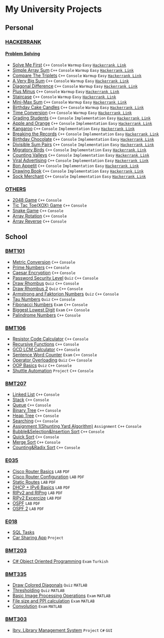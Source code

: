 # My University Projects

## Personal

### [HACKERRANK](/Hackerrank)

#### [Problem Solving](/Hackerrank)

- [Solve Me First](/Hackerrank/Problem_Solving/Warmup/solve_me_first.cpp) `C++` `Console` `Warmup` `Easy` [`Hackerrank Link`](https://www.hackerrank.com/challenges/solve-me-first)
- [Simple Array Sum](/Hackerrank/Problem_Solving/Warmup/simple_array_sum.cpp) `C++` `Console` `Warmup` `Easy` [`Hackerrank Link`](https://www.hackerrank.com/challenges/simple-array-sum)
- [Compare The Triplets](/Hackerrank/Problem_Solving/Warmup/compare_the_triplets.cpp) `C++` `Console` `Warmup` `Easy` [`Hackerrank Link`](https://www.hackerrank.com/challenges/compare-the-triplets)
- [A Very Big Sum](/Hackerrank/Problem_Solving/Warmup/a_very_big_sum.cpp) `C++` `Console` `Warmup` `Easy` [`Hackerrank Link`](https://www.hackerrank.com/challenges/a-very-big-sum)
- [Diagonal Difference](/Hackerrank/Problem_Solving/Warmup/diagonal_difference.cpp) `C++` `Console` `Warmup` `Easy` [`Hackerrank Link`](https://www.hackerrank.com/challenges/diagonal-difference)
- [Plus Minus](/Hackerrank/Problem_Solving/Warmup/plus_minus.cpp) `C++` `Console` `Warmup` `Easy` [`Hackerrank Link`](https://www.hackerrank.com/challenges/plus-minus)
- [Staircase](/Hackerrank/Problem_Solving/Warmup/staircase.cpp) `C++` `Console` `Warmup` `Easy` [`Hackerrank Link`](https://www.hackerrank.com/challenges/staircase)
- [Mini-Max Sum](/Hackerrank/Problem_Solving/Warmup/mini-max_sum.cpp) `C++` `Console` `Warmup` `Easy` [`Hackerrank Link`](https://www.hackerrank.com/challenges/mini-max-sum)
- [Birthday Cake Candles](/Hackerrank/Problem_Solving/Warmup/birthday_cake_candles.cpp) `C++` `Console` `Warmup` `Easy` [`Hackerrank Link`](https://www.hackerrank.com/challenges/birthday-cake-candles)
- [Time Conversion](/Hackerrank/Problem_Solving/Warmup/time_conversion.cpp) `C++` `Console` `Warmup` `Easy` [`Hackerrank Link`](https://www.hackerrank.com/challenges/time-conversion)
- [Grading Students](/Hackerrank/Problem_Solving/Implementation/grading_students.cpp) `C++` `Console` `Implementation` `Easy` [`Hackerrank Link`](https://www.hackerrank.com/challenges/grading)
- [Apple and Orange](/Hackerrank/Problem_Solving/Implementation/apple_and_orange.cpp) `C++` `Console` `Implementation` `Easy` [`Hackerrank Link`](https://www.hackerrank.com/challenges/apple-and-orange)
- [Kangaroo](/Hackerrank/Problem_Solving/Implementation/kangaroo.cpp) `C++` `Console` `Implementation` `Easy` [`Hackerrank Link`](https://www.hackerrank.com/challenges/kangaroo)
- [Breaking the Records](/Hackerrank/Problem_Solving/Implementation/breaking_the_records.cpp) `C++` `Console` `Implementation` `Easy` [`Hackerrank Link`](https://www.hackerrank.com/challenges/breaking-best-and-worst-records)
- [Birthday Chocolate](/Hackerrank/Problem_Solving/Implementation/birthday_chocolate.cpp) `C++` `Console` `Implementation` `Easy` [`Hackerrank Link`](https://www.hackerrank.com/challenges/the-birthday-bar)
- [Divisible Sum Pairs](/Hackerrank/Problem_Solving/Implementation/divisible_sum_pairs.cpp) `C++` `Console` `Implementation` `Easy` [`Hackerrank Link`](https://www.hackerrank.com/challenges/divisible-sum-pairs)
- [Migratory Birds](/Hackerrank/Problem_Solving/Implementation/migratory_birds.cpp) `C++` `Console` `Implementation` `Easy` [`Hackerrank Link`](https://www.hackerrank.com/challenges/migratory-birds)
- [Counting Valleys](/Hackerrank/Problem_Solving/Implementation/counting_valleys.cpp) `C++` `Console` `Implementation` `Easy` [`Hackerrank Link`](https://www.hackerrank.com/challenges/counting-valleys)
- [Viral Advertising](/Hackerrank/Problem_Solving/Implementation/viral_advertising.cpp) `C++` `Console` `Implementation` `Easy` [`Hackerrank Link`](https://www.hackerrank.com/challenges/strange-advertising)
- [Bon Appetit](/Hackerrank/Problem_Solving/Implementation/bon_appetit.cpp) `C++` `Console` `Implementation` `Easy` [`Hackerrank Link`](https://www.hackerrank.com/challenges/bon-appetit/problem)
- [Drawing Book](/Hackerrank/Problem_Solving/Implementation/drawing_book.cpp) `C++` `Console` `Implementation` `Easy` [`Hackerrank Link`](https://www.hackerrank.com/challenges/drawing-book/problem)
- [Sock Merchant](/Hackerrank/Problem_Solving/Implementation/sock_merchant.cpp) `C++` `Console` `Implementation` `Easy` [`Hackerrank Link`](https://www.hackerrank.com/challenges/sock-merchant/problem)

### [OTHERS](/Others)

- [2048 Game](/Others/2048_Console) `C++` `Console`
- [Tic Tac Toe(XOX) Game](/Others/XOX_Console) `C++` `Console`
- [Snake Game](/Others/Snake_Console) `C++` `Console`
- [Array Rotation](/Others/Array_Rotation) `C++` `Console`
- [Array Reverse](/Others/Array_Reverse) `C++` `Console`

## School

### [BMT101](/BMT101)

- [Metric Conversion](/BMT101/Metric_Conversion) `C++` `Console`
- [Prime Numbers](/BMT101/Prime_Numbers) `C++` `Console`
- [Caesar Encryption](/BMT101/Caesar_Encryption) `C++` `Console`
- [Password Security Level](/BMT101/Pass_Security_Level) `Quiz` `C++` `Console`
- [Draw Rhombus](/BMT101/Draw_Rhombus) `Quiz` `C++` `Console`
- [Draw Rhombus 2](/BMT101/Draw_Rhombus_2) `Quiz` `C++` `Console`
- [Armstrong and Faktorion Numbers](/BMT101/Armstrong_Faktorion_Numbers) `Quiz` `C++` `Console`
- [Tau Numbers](/BMT101/Tau_Numbers) `Quiz` `C++` `Console`
- [Fibonacci Numbers](/BMT101/Fibonacci_Numbers) `Exam` `C++` `Console`
- [Biggest Lowest Digit](/BMT101/Biggest_Lowest_Digit) `Exam` `C++` `Console`
- [Palindrome Numbers](/BMT101/Palindrome_Numbers)  `C++` `Console`

### [BMT106](/BMT106)

- [Resistor Code Calculator](/BMT106/Resistor_Code_Calculator) `C++` `Console`
- [Recursive Functions](/BMT106/Recursive_Functions) `C++` `Console`
- [GCD LCM Calculator](/BMT106/GCD_LCM_Calculator) `C++` `Console`
- [Sentence Word Counter](/BMT106/Sentence_Word_Counter) `Exam` `C++` `Console`
- [Operator Overloading](/BMT106/Operator_Overloading) `Quiz` `C++` `Console`
- [OOP Basics](/BMT106/OOP_Basics) `Quiz` `C++` `Console`
- [Shuttle Automation](/BMT106/Shuttle_Automation) `Project` `C++` `Console`

### [BMT207](/BMT207)

- [Linked List](/BMT207/Linked_List) `C++` `Console`
- [Stack](/BMT207/Stack) `C++` `Console`
- [Queue](/BMT207/Queue) `C++` `Console`
- [Binary Tree](/BMT207/Binary_Tree) `C++` `Console`
- [Heap Tree](/BMT207/Heap_Tree) `C++` `Console`
- [Searching](/BMT207/Searching) `C++` `Console`
- [Assignment 1(Shunting Yard Algorithm)](/BMT207/Assignment_1) `Assignment` `C++` `Console`
- [Bubble&Selection&Insertion Sort](/BMT207/Bubble&Selection&Insertion_Sort) `C++` `Console`
- [Quick Sort](/BMT207/Quick_Sort) `C++` `Console`
- [Merge Sort](/BMT207/Merge_Sort) `C++` `Console`
- [Counting&Radix Sort](/BMT207/Counting&Radix_Sort) `C++` `Console`

### [E035](/E035)

- [Cisco Router Basics](/E035/L1.pdf) `LAB` `PDF`
- [Cisco Router Configuration](/E035/L2.pdf) `LAB` `PDF`
- [Static Routes](/E035/L3.pdf) `LAB` `PDF`
- [DHCP + IPv6 Basics](/E035/L4.pdf) `LAB` `PDF`
- [RIPv2 and RIPng](/E035/L5.pdf) `LAB` `PDF`
- [RIPv2 Excercize](/E035/L5A.pdf) `LAB` `PDF`
- [OSPF](/E035/L6.pdf) `LAB` `PDF`
- [OSPF 2](/E035/L7.pdf) `LAB` `PDF`

### [E018](/E018)

- [SQL Tasks](/E018/SQL_Tasks)
- [Car Sharing App](/E018/Car_Sharing) `Project`

### [BMT203](https://github.com/nmelihsensoy/csharp-nyp-notlari)

- [C# Object Oriented Programming](https://github.com/nmelihsensoy/csharp-nyp-notlari) `Exam` `Turkish`

### [BMT335](/BMT335)

- [Draw Colored Diagonals](/BMT335/Colored_Diagonals) `Quiz` `MATLAB`
- [Thresholding](/BMT335/Thresholding) `Quiz` `MATLAB`
- [Basic Image Processing Operations](/BMT335/Basic_Operations) `Exam` `MATLAB`
- [File size and PPI calculation](/BMT335/Size_And_PPI) `Exam` `MATLAB`
- [Convolution](/BMT335/Convolution) `Exam` `MATLAB`

### [BMT303](:target="_blank")

- [lbry. Library Management System](https://github.com/nmelihsensoy/LbryDot) `Project` `C#` `GUI`